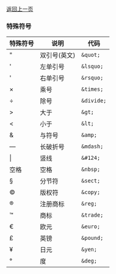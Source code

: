 [返回上一页](/README.md)

### 特殊符号

| 特殊符号 | 说明         | 代码       |
| -------- | ------------ | ---------- |
| "        | 双引号(英文) | `&quot;`   |
| '        | 左单引号     | `&lsquo;`  |
| '        | 右单引号     | `&rsquo;`  |
| &times;  | 乘号         | `&times;`  |
| &divide; | 除号         | `&divide;` |
| >        | 大于         | `&gt;`     |
| <        | 小于         | `&lt;`     |
| &        | 与符号       | `&amp;`    |
| &mdash;  | 长破折号     | `&mdash;`  |
| \|       | 竖线         | `&#124;`   |
| 空格     | 空格         | `&nbsp;`   |
| &sect;   | 分节符       | `&sect;`   |
| &copy;   | 版权符       | `&copy;`   |
| &reg;    | 注册商标     | `&reg;`    |
| &trade;  | 商标         | `&trade;`  |
| &euro;   | 欧元         | `&euro;`   |
| &pound;  | 英镑         | `&pound;`  |
| &yen;    | 日元         | `&yen;`    |
| &deg;    | 度           | `&deg;`    |

